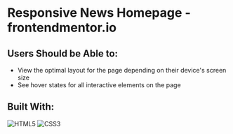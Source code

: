 # Responsive News Homepage - frontendmentor.io
 
<h2>Users Should be Able to:</h2>

- View the optimal layout for the page depending on their device's screen size
- See hover states for all interactive elements on the page

<h2>Built With:</h2>

![HTML5](https://img.shields.io/badge/html5-%23E34F26.svg?style=for-the-badge&logo=html5&logoColor=white) 
![CSS3](https://img.shields.io/badge/css3-%231572B6.svg?style=for-the-badge&logo=css3&logoColor=white)
